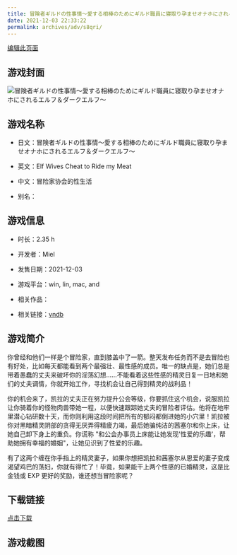 ```yaml
---
title: 冒険者ギルドの性事情～愛する相棒のためにギルド職員に寝取り孕ませオナホにされるエルフ＆ダークエルフ～
date: 2021-12-03 22:33:22
permalink: archives/adv/s8qri/
---
```

[编辑此页面](https://github.com/ACG-3/ADV3-source/blob/main/source/_posts/%E5%86%92%E9%99%BA%E8%80%85%E3%82%AE%E3%83%AB%E3%83%89%E3%81%AE%E6%80%A7%E4%BA%8B%E6%83%85%EF%BD%9E%E6%84%9B%E3%81%99%E3%82%8B%E7%9B%B8%E6%A3%92%E3%81%AE%E3%81%9F%E3%82%81%E3%81%AB%E3%82%AE%E3%83%AB%E3%83%89%E8%81%B7%E5%93%A1%E3%81%AB%E5%AF%9D%E5%8F%96%E3%82%8A%E5%AD%95%E3%81%BE%E3%81%9B%E3%82%AA%E3%83%8A%E3%83%9B%E3%81%AB%E3%81%95%E3%82%8C%E3%82%8B%E3%82%A8%E3%83%AB%E3%83%95%EF%BC%86%E3%83%80%E3%83%BC%E3%82%AF%E3%82%A8%E3%83%AB%E3%83%95%EF%BD%9E.md)

## 游戏封面

![冒険者ギルドの性事情～愛する相棒のためにギルド職員に寝取り孕ませオナホにされるエルフ＆ダークエルフ～](https://pan.timero.xyz/d/onedrive/img_lib_001/%E5%86%92%E9%99%BA%E8%80%85%E3%82%AE%E3%83%AB%E3%83%89%E3%81%AE%E6%80%A7%E4%BA%8B%E6%83%85%EF%BD%9E%E6%84%9B%E3%81%99%E3%82%8B%E7%9B%B8%E6%A3%92%E3%81%AE%E3%81%9F%E3%82%81%E3%81%AB%E3%82%AE%E3%83%AB%E3%83%89%E8%81%B7%E5%93%A1%E3%81%AB%E5%AF%9D%E5%8F%96%E3%82%8A%E5%AD%95%E3%81%BE%E3%81%9B%E3%82%AA%E3%83%8A%E3%83%9B%E3%81%AB%E3%81%95%E3%82%8C%E3%82%8B%E3%82%A8%E3%83%AB%E3%83%95%EF%BC%86%E3%83%80%E3%83%BC%E3%82%AF%E3%82%A8%E3%83%AB%E3%83%95%EF%BD%9E_cover.avif)


## 游戏名称

- 日文：冒険者ギルドの性事情～愛する相棒のためにギルド職員に寝取り孕ませオナホにされるエルフ＆ダークエルフ～
- 英文：Elf Wives Cheat to Ride my Meat
- 中文：冒险家协会的性生活

- 别名：


## 游戏信息

- 时长：2.35 h
- 开发者：Miel
- 发售日期：2021-12-03
- 游戏平台：win, lin, mac, and
- 相关作品：

- 相关链接：[vndb](https://vndb.org/v32714)


## 游戏简介

你曾经和他们一样是个冒险家，直到膝盖中了一箭。整天发布任务而不是去冒险也有好处，比如每天都能看到两个最强壮、最性感的成员。唯一的缺点是，她们总是带着愚蠢的丈夫来破坏你的淫荡幻想......不能看着这些性感的精灵日复一日地和她们的丈夫调情，你就开始工作，寻找机会让自己得到精灵的战利品！

你的机会来了，凯拉的丈夫正在努力提升公会等级，你要抓住这个机会，说服凯拉让你骑着你的怪物肉兽带她一程，以便快速跟踪她丈夫的冒险者评估。他将在地牢里潜心钻研数十天，而你则利用这段时间把所有的郁闷都倒进她的小穴里！凯拉被你对黑暗精灵阴部的贪得无厌弄得精疲力竭，最后她骗纯洁的茜塞尔和你上床，让她自己卸下身上的重负。你谎称 "和公会办事员上床能让她发现'性爱的乐趣'，帮助她拥有幸福的婚姻"，让她见识到了性爱的乐趣。

有了这两个缠在你手指上的精灵妻子，如果你想把凯拉和茜塞尔从恩爱的妻子变成渴望鸡巴的荡妇，你就有得忙了！毕竟，如果能干上两个性感的已婚精灵，这是比金钱或 EXP 更好的奖励，谁还想当冒险家呢？




## 下载链接

[点击下载](https://pan.timero.xyz/onedrive/adv_lib_001/%E5%86%92%E9%99%BA%E8%80%85%E3%82%AE%E3%83%AB%E3%83%89%E3%81%AE%E6%80%A7%E4%BA%8B%E6%83%85%EF%BD%9E%E6%84%9B%E3%81%99%E3%82%8B%E7%9B%B8%E6%A3%92%E3%81%AE%E3%81%9F%E3%82%81%E3%81%AB%E3%82%AE%E3%83%AB%E3%83%89%E8%81%B7%E5%93%A1%E3%81%AB%E5%AF%9D%E5%8F%96%E3%82%8A%E5%AD%95%E3%81%BE%E3%81%9B%E3%82%AA%E3%83%8A%E3%83%9B%E3%81%AB%E3%81%95%E3%82%8C%E3%82%8B%E3%82%A8%E3%83%AB%E3%83%95%EF%BC%86%E3%83%80%E3%83%BC%E3%82%AF%E3%82%A8%E3%83%AB%E3%83%95%EF%BD%9E)


## 游戏截图


